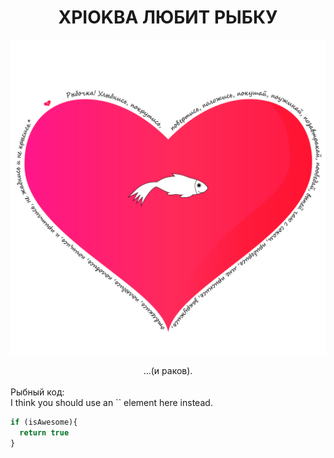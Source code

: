 # <center>XPIOKBA ЛЮБИТ РЫБКУ</center>
![Image](сердечко-стена.png)
<center>...(и раков).</center>
<br> 
Рыбный код:
<br>
I think you should use an `<addr>` element here instead.

```javascript
if (isAwesome){
  return true
}
```
